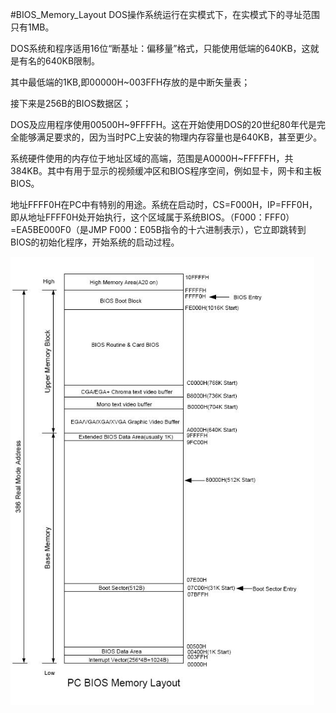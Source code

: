 #BIOS_Memory_Layout
DOS操作系统运行在实模式下，在实模式下的寻址范围只有1MB。

DOS系统和程序适用16位“断基址：偏移量”格式，只能使用低端的640KB，这就是有名的640KB限制。

其中最低端的1KB,即00000H~003FFH存放的是中断矢量表；

接下来是256B的BIOS数据区；

DOS及应用程序使用00500H~9FFFFH。这在开始使用DOS的20世纪80年代是完全能够满足要求的，因为当时PC上安装的物理内存容量也是640KB，甚至更少。

系统硬件使用的内存位于地址区域的高端，范围是A0000H~FFFFFH，共384KB。其中有用于显示的视频缓冲区和BIOS程序空间，例如显卡，网卡和主板BIOS。

地址FFFF0H在PC中有特别的用途。系统在启动时，CS=F000H，IP=FFF0H，即从地址FFFF0H处开始执行，这个区域属于系统BIOS。（F000：FFF0）=EA5BE000F0（是JMP F000：E05B指令的十六进制表示），它立即跳转到BIOS的初始化程序，开始系统的启动过程。

<img src="Pictures\BIOS_Memory_Layout.jpg" style="zoom:80%" />